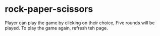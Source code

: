 # rock-paper-scissors
Player can play the game by clicking on their choice, Five rounds will be played. To play the game again, refresh teh page.